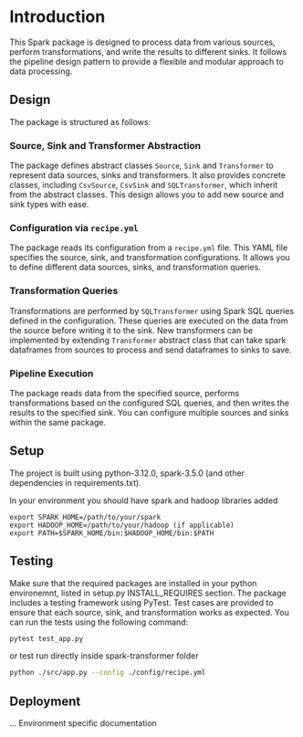 # Introduction
This Spark package is designed to process data from various sources, perform transformations, and write the results to different sinks. It follows the pipeline design pattern to provide a flexible and modular approach to data processing.

## Design

The package is structured as follows:

### Source, Sink and Transformer Abstraction

The package defines abstract classes `Source`, `Sink` and `Transformer` to represent data sources, sinks and transformers. It also provides concrete classes, including `CsvSource`, `CsvSink` and `SQLTransformer`, which inherit from the abstract classes. This design allows you to add new source and sink types with ease.

### Configuration via `recipe.yml`

The package reads its configuration from a `recipe.yml` file. This YAML file specifies the source, sink, and transformation configurations. It allows you to define different data sources, sinks, and transformation queries.

### Transformation Queries

Transformations are performed by `SQLTransformer` using Spark SQL queries defined in the configuration. These queries are executed on the data from the source before writing it to the sink. New transformers can be implemented by extending `Transformer` abstract class that can take spark dataframes from sources to process and send dataframes to sinks to save.

### Pipeline Execution

The package reads data from the specified source, performs transformations based on the configured SQL queries, and then writes the results to the specified sink. You can configure multiple sources and sinks within the same package.

## Setup

The project is built using python-3.12.0, spark-3.5.0 (and other dependencies in requirements.txt).

In your environment you should have spark and hadoop libraries added

    export SPARK_HOME=/path/to/your/spark
    export HADOOP_HOME=/path/to/your/hadoop (if applicable)
    export PATH=$SPARK_HOME/bin:$HADOOP_HOME/bin:$PATH


## Testing

Make sure that the required packages are installed in your python environemnt, listed in setup.py INSTALL_REQUIRES section. The package includes a testing framework using PyTest. Test cases are provided to ensure that each source, sink, and transformation works as expected. You can run the tests using the following command:

```bash
pytest test_app.py
```

or test run directly inside spark-transformer folder

```bash
python ./src/app.py --config ./config/recipe.yml 
```

## Deployment
... Environment specific documentation